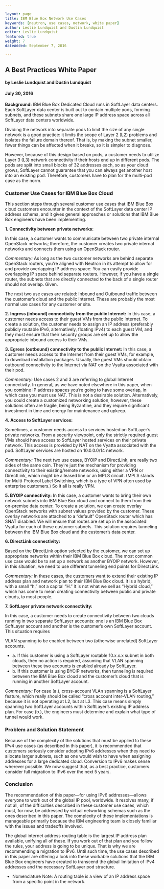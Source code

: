 ```yaml
---

layout: page
title: IBM Blue Box Network Use Cases
keywords: [neutron, use cases, network, white paper]
author: Leslie Lundquist and Dustin Lundquist
editor: Leslie Lundquist
featured: true
weight: 7
dateAdded: September 7, 2016

---
```


## A Best Practices White Paper 

#### by Leslie Lundquist and Dustin Lundquist

#### July 30, 2016 

**Background:** IBM Blue Box Dedicated Cloud runs in SoftLayer data centers. Each SoftLayer data center is built out to contain multiple pods, forming subnets, and these subnets share one large IP address space across all SoftLayer data centers worldwide. 

Dividing the network into separate pods to limit the size of any single network is a good practice: it limits the scope of Layer 2 (L2) problems and isolates the failure domain thereof. That is, by making the subnet smaller, fewer things can be affected when it breaks, so it is simpler to diagnose. 

However, because of this design based on pods, a customer needs to utilize Layer 3 (L3) network connectivity if their hosts end up in different pods. The pods are split into small blocks of 32 addresses each, so as your cloud grows, SoftLayer cannot guarantee that you can always get another host into an existing pod. Therefore, customers have to plan for the multi-pod case as the norm. 

### Customer Use Cases for IBM Blue Box Cloud 

This section steps through several customer use cases that IBM Blue Box cloud customers encounter in the context of the SoftLayer data center IP address schema, and it gives general approaches or solutions that IBM Blue Box engineers have been implementing. 

**1. Connectivity between private networks:** 

In this case, a customer wants to communicate between two private internal OpenStack networks; therefore, the customer creates two private internal networks and connects them using an OpenStack router. 

_Commentary:_ As long as the two customer networks are behind separate OpenStack routers, you’re aligned with Neutron in its attempt to allow for and provide overlapping IP address space: You can easily provide overlapping IP space behind separate routers. However, if you have a single router, the subnets that are directly connected to the back of a single router should not overlap. Given. 

The next two use cases are related: Inbound and Outbound traffic between the customer’s cloud and the public Internet. These are probably the most normal use cases for any customer or site. 

**2. Ingress (inbound) connectivity from the public Internet:** 
In this case, a customer needs access to their guest VMs from the public Internet. To create a solution, the customer needs to assign an IP address (preferably publicly routable IPv6, alternatively, floating IPv4) to each guest VM, and they must ensure that their security groups are set up to allow the appropriate inbound access to their VMs. 

**3. Egress (outbound) connectivity to the public Internet:** In this case, a customer needs access to the Internet from their guest VMs, for example, to download installation packages. Usually, the guest VMs should obtain outbound connectivity to the Internet via NAT on the Vyatta associated with their pod. 

_Commentary:_ Use cases 2 and 3 are referring to global Internet connectivity. In general, as we have noted elsewhere in this paper, when you combine IP address spaces you’re going to have some overlap, in which case you must use NAT. This is not a desirable solution. Alternatively, you could create a customized networking solution; however, these solutions often are fragile, being Byzantine, and they require significant investment in time and energy for maintenance and upkeep. 

**4. Access to SoftLayer services:** 

Sometimes, a customer needs access to services hosted on SoftLayer’s private networks. From a security viewpoint, only the strictly required guest VMs should have access to SoftLayer hosted services on their private network. This access is provided by NAT on the Vyatta associated with the pod. SoftLayer services are hosted on 10.0.0.0/14 network. 

_Commentary:_ The next two use cases, BYOIP and DirectLink, are really two sides of the same coin. They’re just the mechanism for providing connectivity to their existing/remote networks, using either a VPN or DirectLink, which might be a leased line or an MPLS circuit. (MPLS stands for Multi-Protocol Label Switching, which is a type of VPN often used by enterprise customers.) So it all is really VPN. 

**5. BYOIP connectivity:** 
In this case, a customer wants to bring their own network subnets into IBM Blue Box cloud and connect to them from their on-premise data center. To create a solution, we can create overlay OpenStack networks with subnet values provided by the customer. These overlay networks are attached to a “default” OpenStack router which has SNAT disabled. We will ensure that routes are set up in the associated Vyatta for each of these customer subnets. This solution requires tunneling between the IBM Blue Box cloud and the customer’s data center. 

**6. DirectLink connectivity:** 

Based on the DirectLink option selected by the customer, we can set up appropriate networks within their IBM Blue Box cloud. The most common use case would be to set up a network as another BYOIP network. However, in this situation, we need to use different tunneling end points for DirectLink. 

_Commentary:_ In these cases, the customers want to extend their existing IP address plan and network plan to their IBM Blue Box cloud. It is a hybrid, with a small “h,” not a capital “H.” It is not what we sell as “Hybrid cloud,” which has come to mean creating connectivity between public and private clouds, to most people. 

**7. SoftLayer private network connectivity:** 

In this case, a customer needs to create connectivity between two clouds running in two separate SoftLayer accounts: one is an IBM Blue Box SoftLayer account and another is the customer’s own SoftLayer account. This situation requires 

VLAN spanning to be enabled between two (otherwise unrelated) SoftLayer accounts. 

* a. If this customer is using a SoftLayer routable 10.x.x.x subnet in both clouds, then no action is required, assuming that VLAN spanning between these two accounts is enabled already by SoftLayer. 
* b. If this customer is using BYOIP networks, then tunneling is required between the IBM Blue Box cloud and the customer’s cloud that is running in another SoftLayer account. 

_Commentary:_ For case (a.), cross-account VLAn spanning is a SoftLayer feature, which really should be called “cross account inter-VLAN routing,” because it is not operating at L2, but at L3. This case means simply spanning two SoftLayer accounts within SoftLayer’s existing IP address plan. For case (b.), the engineers must determine and explain what type of tunnel would work. 

### Problem and Solution Statement
Because of the complexity of the solutions that must be applied to these IPv4 use cases (as described in this paper), it is recommended that customers seriously consider adopting IPv6 addresses when they need to allocate larger subnets, such as one would wish to have when assigning addresses for a large dedicated cloud. Conversion to IPv6 makes sense wherever possible. We now suggest that, as a best practice, customers consider full migration to IPv6 over the next 5 years. 

### Conclusion 

The recommendation of this paper—for using IPv6 addresses—allows everyone to work out of the global IP pool, worldwide. It resolves many, if not all, of the difficulties described in these customer use cases, which must, for now, be addressed by virtual networking schemas such as the ones described in this paper. The complexity of these implementations is manageable primarily because the IBM engineering team is closely familiar with the issues and tradeoffs involved. 

The global internet address routing table is the largest IP address plan available, unifying all of these. If you work out of that plan and you follow the rules, your address is going to be unique. That is why we are recommending a migration to IPv6. 
Until such time, the use cases described in this paper are offering a look into these workable solutions that the IBM Blue Box engineers have created to transcend the global limitation of IPv4 addresses and the necessary SoftLayer pod structure. 


* Nomenclature Note: A routing table is a view of an IP address space from a specific point in the network.
